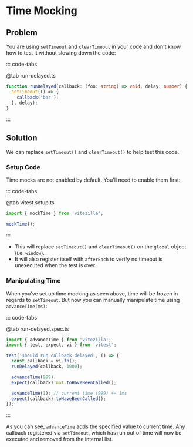 # Time Mocking

## Problem

You are using `setTimeout` and `clearTimeout` in your code and don't know how to test it without slowing down the code:

::: code-tabs

@tab run-delayed.ts

```typescript
function runDelayed(callback: (foo: string) => void, delay: number) {
  setTimeout(() => {
    callback('bar');
  }, delay);
}
```

:::

## Solution

We can replace `setTimeout()` and `clearTimeout()` to help test this code.

### Setup Code

Time mocks are not enabled by default. You'll need to enable them first:

::: code-tabs

@tab vitest.setup.ts

```typescript
import { mockTime } from 'vitezilla';

mockTime();
```

:::

- This will replace `setTimeout()` and `clearTimeout()` on the `global` object (i.e. `window`).
- It will also register itself with `afterEach` to verify no timeout is unexecuted when the test is over.

### Manipulating Time

When you've set up time mocking as seen above, time will be frozen in regards to `setTimeout`.
But now you can manually manipulate time using `advanceTime(ms)`:

::: code-tabs

@tab run-delayed.spec.ts

```typescript
import { advanceTime } from 'vitezilla';
import { test, expect, vi } from 'vitest';

test('should run callback delayed', () => {
  const callback = vi.fn();
  runDelayed(callback, 1000);

  advanceTime(999);
  expect(callback).not.toHaveBeenCalled();

  advanceTime(1); // current time (999) += 1ms
  expect(callback).toHaveBeenCalled();
});
```

:::

As you can see, `advanceTime` adds the specified value to current time. Any callback registered via `setTimeout`, which has run out of time will now be executed and removed from the internal list.
